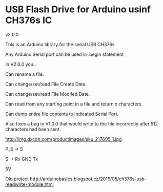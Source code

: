 # USB Flash Drive for Arduino usinf CH376s IC

 v2.0.0

This is an Arduino library for the serial USB CH376s

Any Arduino Serial port can be used in .begin statement

In V2.0.0 you...

Can rename a file.

Can change/set/read File Create Date.

Can change/set/read File Modifed Date.

Can read from any starting point in a file and return x characters.

Can dump entire file contents to indicated Serial Port.

Also fixes a bug in V1.0.0 that would write to the file incorrectly after 512 characters had been sent.

http://img.dxcdn.com/productimages/sku_217605_1.jpg



P_S -> S

S -> Rx GND Tx        

5V



Old project http://arduinobasics.blogspot.cz/2015/05/ch376s-usb-readwrite-module.html
